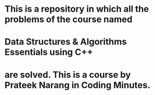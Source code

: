 # This is a repository in which all the problems of the course named 
# Data Structures & Algorithms Essentials using C++
# are solved. This is a course by Prateek Narang in Coding Minutes. 
